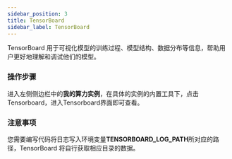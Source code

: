 ```yaml
---
sidebar_position: 3
title: TensorBoard
sidebar_label: TensorBoard
---
```

TensorBoard 用于可视化模型的训练过程、模型结构、数据分布等信息，帮助用户更好地理解和调试他们的模型。

### 操作步骤

进入左侧侧边栏中的**我的算力实例**，在具体的实例的内置工具下，点击Tensorboard，进入Tensorboard界面即可查看。

### 注意事项

您需要编写代码将日志写入环境变量**TENSORBOARD_LOG_PATH**所对应的路径，TensorBoard 将自行获取相应目录的数据。